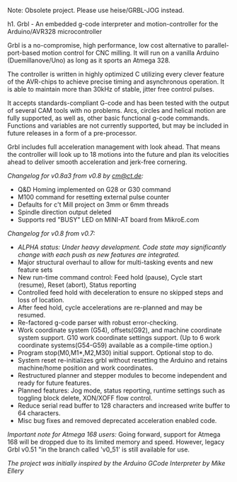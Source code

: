 Note: Obsolete project. Please use heise/GRBL-JOG instead.

h1. Grbl - An embedded g-code interpreter and motion-controller for the Arduino/AVR328 microcontroller
    
Grbl is a no-compromise, high performance, low cost alternative to parallel-port-based motion control for CNC milling. It will run on a vanilla Arduino (Duemillanove/Uno) as long as it sports an Atmega 328. 

The controller is written in highly optimized C utilizing every clever feature of the AVR-chips to achieve precise timing and asynchronous operation. It is able to maintain more than 30kHz of stable, jitter free control pulses.

It accepts standards-compliant G-code and has been tested with the output of several CAM tools with no problems. Arcs, circles and helical motion are fully supported, as well as, other basic functional g-code commands. Functions and variables are not currently supported, but may be included in future releases in a form of a pre-processor.

Grbl includes full acceleration management with look ahead. That means the controller will look up to 18 motions into the future and plan its velocities ahead to deliver smooth acceleration and jerk-free cornering.

*Changelog for v0.8a3 from v0.8 by cm@ct.de:*
  - Q&D Homing implemented on G28 or G30 command
  - M100 command for resetting external pulse counter
  - Defaults for c't Mill project on 3mm or 6mm threads
  - Spindle direction output deleted
  - Supports red "BUSY" LED on MINI-AT board from MikroE.com
  
*Changelog for v0.8 from v0.7:*
  - *ALPHA status: _Under heavy development. Code state may significantly change with each push as new features are integrated._*
  - Major structural overhaul to allow for multi-tasking events and new feature sets
  - New run-time command control: Feed hold (pause), Cycle start (resume), Reset (abort), Status reporting
  - Controlled feed hold with deceleration to ensure no skipped steps and loss of location.
  - After feed hold, cycle accelerations are re-planned and may be resumed.
  - Re-factored g-code parser with robust error-checking.
  - Work coordinate system (G54), offsets(G92), and machine coordinate system support. G10 work coordinate settings support. (Up to 6 work coordinate systems(G54-G59) available as a compile-time option.)
  - Program stop(M0,M1*,M2,M30) initial support. Optional stop to do.
  - System reset re-initializes grbl without resetting the Arduino and retains machine/home position and work coordinates.
  - Restructured planner and stepper modules to become independent and ready for future features.
  - Planned features: Jog mode, status reporting, runtime settings such as toggling block delete, XON/XOFF flow control.
  - Reduce serial read buffer to 128 characters and increased write buffer to 64 characters.
  - Misc bug fixes and removed deprecated acceleration enabled code.

*Important note for Atmega 168 users:* Going forward, support for Atmega 168 will be dropped due to its limited memory and speed. However, legacy Grbl v0.51 "in the branch called 'v0_51' is still available for use.

_The project was initially inspired by the Arduino GCode Interpreter by Mike Ellery_
